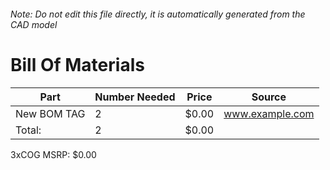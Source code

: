 ###### Note: Do not edit this file directly, it is automatically generated from the CAD model 
# Bill Of Materials 
 |Part|Number Needed|Price|Source| 
 |----|----------|-----|-----|
|New BOM TAG|2|$0.00|www.example.com|
|Total: |2|$0.00| |

 3xCOG MSRP: $0.00